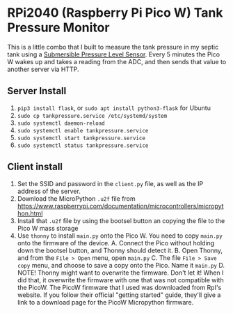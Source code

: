 # RPi2040 (Raspberry Pi Pico W) Tank Pressure Monitor

This is a little combo that I built to measure the tank pressure in my septic tank
using a [Submersible Pressure Level Sensor](https://www.dfrobot.com/product-1863.html).
Every 5 minutes the Pico W wakes up and takes a reading from the ADC, and then sends that
value to another server via HTTP.

## Server Install

1. `pip3 install flask`, or `sudo apt install python3-flask` for Ubuntu
2. `sudo cp tankpressure.service /etc/systemd/system`
3. `sudo systemctl daemon-reload`
4. `sudo systemctl enable tankpressure.service`
5. `sudo systemctl start tankpressure.service`
6. `sudo systemctl status tankpressure.service`

## Client install

1. Set the SSID and password in the `client.py` file, as well as the IP address of the server.
2. Download the MicroPython `.u2f` file from https://www.raspberrypi.com/documentation/microcontrollers/micropython.html
3. Install that `.u2f` file by using the bootsel button an copying the file to the Pico W mass storage
4. Use `thonny` to install `main.py` onto the Pico W. You need to copy `main.py` onto the firmware of the device.
   A. Connect the Pico without holding down the bootsel button, and Thonny should detect it.
   B. Open Thonny, and from the `File > Open` menu, open `main.py`
   C. The file `File > Save copy` menu, and choose to save a copy onto the Pico. Name it `main.py`
   D. NOTE! Thonny might want to overwrite the firmware. Don't let it! When I did that, it
   overwrite the firmware with one that was not compatible with the PicoW. The PicoW firmware that
   I used was downloaded from RpI's website. If you follow their official "getting started" guide,
   they'll give a link to a download page for the PicoW Micropython firmware.
